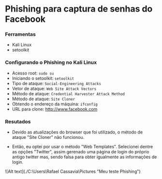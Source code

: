 # Phishing para captura de senhas do Facebook

### Ferramentas

- Kali Linux
- setoolkit

### Configurando o Phishing no Kali Linux

- Acesso root: ``` sudo su ```
- Iniciando o setoolkit: ``` setoolkit ```
- Tipo de ataque: ``` Social-Engineering Attacks ```
- Vetor de ataque: ``` Web Site Attack Vectors ```
- Método de ataque: ```Credential Harvester Attack Method ```
- Método de ataque: ``` Site Cloner ```
- Obtendo o endereço da máquina: ``` ifconfig ```
- URL para clone: http://www.facebook.com

### Resutados

- Devido as atualizações do browser que foi utilizado, o método de ataque "Site Cloner" não funcionou.

- Então, eu optei por usar o método "Web Templates". Selecionei dentre as opções "Twitter", assim gerenado uma página de login do próprio antigo twitter mas, sendo falsa para obter igualmente as informações de login.


![Alt text](./C:\Users\Rafael Cassavia\Pictures "Meu teste Phishing")
